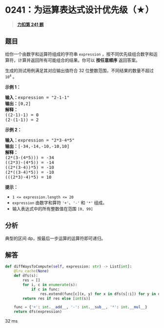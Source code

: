 # 0241：为运算表达式设计优先级（★）


> <u>**[力扣第 241 题](https://leetcode.cn/problems/different-ways-to-add-parentheses/)**</u>

## 题目

<p>给你一个由数字和运算符组成的字符串 <code>expression</code> ，按不同优先级组合数字和运算符，计算并返回所有可能组合的结果。你可以 <strong>按任意顺序</strong> 返回答案。</p>

<p>生成的测试用例满足其对应输出值符合 32 位整数范围，不同结果的数量不超过 <code>10<sup>4</sup></code> 。</p>



<p><strong>示例 1：</strong></p>

<pre>
<strong>输入：</strong>expression = "2-1-1"
<strong>输出：</strong>[0,2]
<strong>解释：</strong>
((2-1)-1) = 0
(2-(1-1)) = 2
</pre>

<p><strong>示例 2：</strong></p>

<pre>
<strong>输入：</strong>expression = "2*3-4*5"
<strong>输出：</strong>[-34,-14,-10,-10,10]
<strong>解释：</strong>
(2*(3-(4*5))) = -34
((2*3)-(4*5)) = -14
((2*(3-4))*5) = -10
(2*((3-4)*5)) = -10
(((2*3)-4)*5) = 10
</pre>



<p><strong>提示：</strong></p>

<ul>
<li><code>1 &lt;= expression.length &lt;= 20</code></li>
<li><code>expression</code> 由数字和算符 <code>'+'</code>、<code>'-'</code> 和 <code>'*'</code> 组成。</li>
<li>输入表达式中的所有整数值在范围 <code>[0, 99]</code> </li>
</ul>


## 分析

典型的区间 dp，按最后一步运算的运算符即可递归。

## 解答

```python
def diffWaysToCompute(self, expression: str) -> List[int]:
    @lru_cache(None)
    def dfs(s):
        res = []
        for i, c in enumerate(s):
            if c in func:
                res.extend(func[c](x, y) for x in dfs(s[:i]) for y in dfs(s[i+1:]))
        return res if res else [int(s)]

    func = {'+': int.__add__, '-': int.__sub__, '*': int.__mul__}
    return dfs(expression)
```
32 ms
